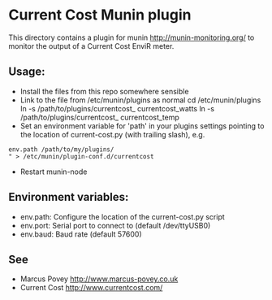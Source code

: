 Current Cost Munin plugin
==========================
	
This directory contains a plugin for munin <http://munin-monitoring.org/> to monitor the output of a Current Cost EnviR meter.

Usage:
------

 * Install the files from this repo somewhere sensible
 * Link to the file from /etc/munin/plugins as normal
	cd /etc/munin/plugins
	ln -s /path/to/plugins/currentcost_ currentcost_watts
	ln -s /path/to/plugins/currentcost_ currentcost_temp
 * Set an environment variable for 'path' in your plugins settings pointing to the location of current-cost.py (with trailing slash), e.g.

```echo "[currentcost*]
env.path /path/to/my/plugins/
" > /etc/munin/plugin-conf.d/currentcost
```
 * Restart munin-node

Environment variables:
----------------------

 * env.path: Configure the location of the current-cost.py script
 * env.port: Serial port to connect to (default /dev/ttyUSB0)
 * env.baud: Baud rate (default 57600)

See
---

 * Marcus Povey <http://www.marcus-povey.co.uk>
 * Current Cost <http://www.currentcost.com/>
	 
